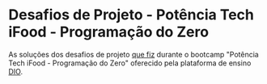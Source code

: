 # Desafios de Projeto - Potência Tech iFood - Programação do Zero
As soluções dos desafios de projeto [que fiz](https://www.dio.me/users/luizmipc) durante o bootcamp "Potência Tech iFood - Programação do Zero" oferecido pela plataforma de ensino [DIO](https://www.dio.me).
